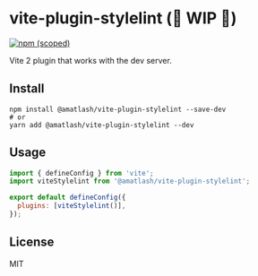 # vite-plugin-stylelint (🛑 WIP 🛑)

[![npm (scoped)](https://img.shields.io/npm/v/@amatlash/vite-plugin-stylelint)](https://www.npmjs.com/package/@amatlash/vite-plugin-stylelint)

Vite 2 plugin that works with the dev server.

## Install

```
npm install @amatlash/vite-plugin-stylelint --save-dev
# or
yarn add @amatlash/vite-plugin-stylelint --dev
```

## Usage

```js
import { defineConfig } from 'vite';
import viteStylelint from '@amatlash/vite-plugin-stylelint';

export default defineConfig({
  plugins: [viteStylelint()],
});
```

## License

MIT
